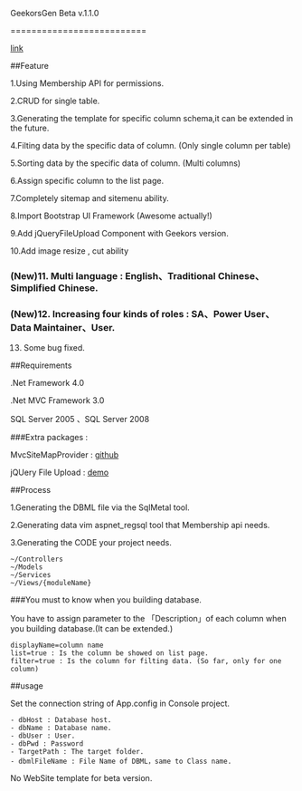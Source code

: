 ﻿GeekorsGen Beta v.1.1.0

==========================

<a href="http://blog.geekors.com/post/2012/01/30/GeekorsGen-Beta-2.aspx" target="_blank">link</a>

##Feature

1.Using Membership API for permissions.

2.CRUD for single table.

3.Generating the template for specific column schema,it can be extended in the future.

4.Filting data by the specific data of column. (Only single column per table)

5.Sorting data by the specific data of column. (Multi columns)

6.Assign specific column to the list page.

7.Completely sitemap and sitemenu ability.	
	
8.Import Bootstrap UI Framework (Awesome actually!)

9.Add jQueryFileUpload Component with Geekors version.

10.Add image resize , cut ability

### (New)11. Multi language : English、Traditional Chinese、Simplified Chinese.

### (New)12. Increasing four kinds of roles : SA、Power User、Data Maintainer、User.

13. Some bug fixed.

##Requirements

.Net Framework 4.0

.Net MVC Framework 3.0

SQL Server 2005 、SQL Server 2008

###Extra packages :

MvcSiteMapProvider : <a href="https://github.com/maartenba/MvcSiteMapProvider" target="_blank">github</a>

jQUery File Upload : <a href="http://blueimp.github.com/jQuery-File-Upload/" target="_blank"> demo </a>

##Process	

1.Generating the DBML file via the SqlMetal tool.

2.Generating data vim aspnet_regsql tool that Membership api needs.

3.Generating the CODE your project needs.

	~/Controllers
	~/Models
	~/Services
	~/Views/{moduleName}

###You must to know when you building database.

You have to assign parameter to the 「Description」of each column when you building database.(It can be extended.)	

	displayName=column name
	list=true : Is the column be showed on list page.
	filter=true : Is the column for filting data. (So far, only for one column)
	 
##usage

Set the connection string of App.config in Console project.

	- dbHost : Database host.
	- dbName : Database name.
	- dbUser : User.
	- dbPwd : Password
	- TargetPath : The target folder.  
	- dbmlFileName : File Name of DBML，same to Class name.

No WebSite template for beta version.
